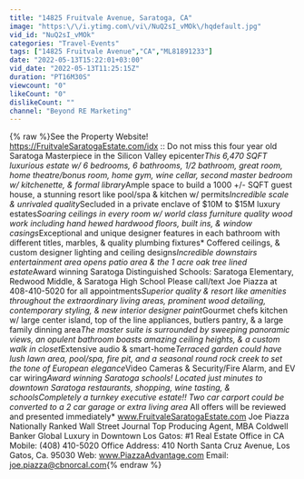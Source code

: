 ```yaml
---
title: "14825 Fruitvale Avenue, Saratoga, CA"
image: "https:\/\/i.ytimg.com\/vi\/NuQ2sI_vMOk\/hqdefault.jpg"
vid_id: "NuQ2sI_vMOk"
categories: "Travel-Events"
tags: ["14825 Fruitvale Avenue","CA","ML81891233"]
date: "2022-05-13T15:22:01+03:00"
vid_date: "2022-05-13T11:25:15Z"
duration: "PT16M30S"
viewcount: "0"
likeCount: "0"
dislikeCount: ""
channel: "Beyond RE Marketing"
---
```

{% raw %}See the Property Website! <a rel="nofollow" target="blank" href="https://FruitvaleSaratogaEstate.com/idx">https://FruitvaleSaratogaEstate.com/idx</a> :: Do not miss this four year old Saratoga Masterpiece in the Silicon Valley epicenter*This 6,470 SQFT luxurious estate w/ 6 bedrooms, 6 bathrooms, 1/2 bathroom, great room, home theatre/bonus room, home gym, wine cellar, second master bedroom w/ kitchenette, &amp; formal library*Ample space to build a 1000 +/- SQFT guest house, a stunning resort like pool/spa &amp; kitchen w/ permits*Incredible scale &amp; unrivaled quality*Secluded in a private enclave of $10M to $15M luxury estates*Soaring ceilings in every room w/ world class furniture quality wood work including hand hewed hardwood floors, built ins, &amp; window casings*Exceptional and unique designer features in each bathroom with different titles, marbles, &amp; quality plumbing fixtures* Coffered ceilings, &amp; custom designer lighting and ceiling designs*Incredible downstairs entertainment area opens patio area &amp; the 1 acre oak tree lined estate*Award winning Saratoga Distinguished Schools: Saratoga Elementary, Redwood Middle, &amp; Saratoga High School Please call/text Joe Piazza at 408-410-5020 for all appointments*Superior quality &amp; resort like amenities throughout the extraordinary living areas, prominent wood detailing, contemporary styling, &amp; new interior designer paint*Gourmet chefs kitchen w/ large center island, top of the line appliances, butlers pantry, &amp; a large family dinning area*The master suite is surrounded by sweeping panoramic views, an opulent bathroom boasts amazing ceiling heights, &amp; a custom walk in closet*Extensive audio &amp; smart-home*Terraced garden could have lush lawn area, pool/spa, fire pit, and a seasonal round rock creek to set the tone of European elegance*Video Cameras &amp; Security/Fire Alarm, and EV car wiring*Award winning Saratoga schools! *Located just minutes to downtown Saratoga restaurants, shopping, wine tasting, &amp; schools*Completely a turnkey executive estate!! Two car carport could be converted to a 2 car garage or extra living area* All offers will be reviewed and presented immediately* www.FruitvaleSaratogaEstate.com Joe Piazza Nationally Ranked Wall Street Journal Top Producing Agent, MBA Coldwell Banker Global Luxury in Downtown Los Gatos: #1 Real Estate Office in CA Mobile: (408) 410-5020 Office Address: 410 North Santa Cruz Avenue, Los Gatos, Ca. 95030 Web: www.PiazzaAdvantage.com Email: joe.piazza@cbnorcal.com{% endraw %}
